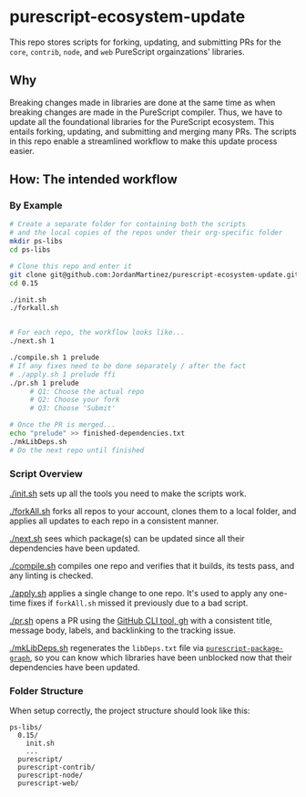 # purescript-ecosystem-update

This repo stores scripts for forking, updating, and submitting PRs for the `core`, `contrib`, `node`, and `web` PureScript orgainzations' libraries.

## Why

Breaking changes made in libraries are done at the same time as when breaking changes are made in the PureScript compiler. Thus, we have to update all the foundational libraries for the PureScript ecosystem. This entails forking, updating, and submitting and merging many PRs. The scripts in this repo enable a streamlined workflow to make this update process easier.

## How: The intended workflow

### By Example

```sh
# Create a separate folder for containing both the scripts
# and the local copies of the repos under their org-specific folder
mkdir ps-libs
cd ps-libs

# Clone this repo and enter it
git clone git@github.com:JordanMartinez/purescript-ecosystem-update.git 0.15
cd 0.15

./init.sh
./forkall.sh


# For each repo, the workflow looks like...
./next.sh 1

./compile.sh 1 prelude
# If any fixes need to be done separately / after the fact
# ./apply.sh 1 prelude ffi
./pr.sh 1 prelude
     # Q1: Choose the actual repo
     # Q2: Choose your fork
     # Q3: Choose 'Submit'

# Once the PR is merged...
echo "prelude" >> finished-dependencies.txt
./mkLibDeps.sh
# Do the next repo until finished
```

### Script Overview

[./init.sh](./init.sh) sets up all the tools you need to make the scripts work.

[./forkAll.sh](./forkAll.sh) forks all repos to your account, clones them to a local folder, and applies all updates to each repo in a consistent manner.

[./next.sh](./next.sh) sees which package(s) can be updated since all their dependencies have been updated.

[./compile.sh](./compile.sh) compiles one repo and verifies that it builds, its tests pass, and any linting is checked.

[./apply.sh](./apply.sh) applies a single change to one repo. It's used to apply any one-time fixes if `forkAll.sh` missed it previously due to a bad script.

[./pr.sh](./pr.sh) opens a PR using the [GitHub CLI tool, gh](https://github.com/cli/cli) with a consistent title, message body, labels, and backlinking to the tracking issue.

[./mkLibDeps.sh](./mkLibDeps.sh) regenerates the `libDeps.txt` file via [`purescript-package-graph`](https://github.com/JordanMartinez/purescript-package-graph), so you can know which libraries have been unblocked now that their dependencies have been updated.

### Folder Structure

When setup correctly, the project structure should look like this:
```
ps-libs/
  0.15/
    init.sh
    ...
  purescript/
  purescript-contrib/
  purescript-node/
  purescript-web/
```
